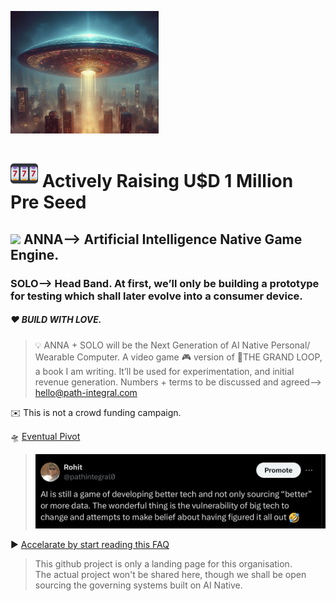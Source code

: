 <img src="public/FAQ_project/flyingsaucer.png"
  style= "width: 47%;"> 
# <img src="public/FAQ_project/21.svg" width="44" /> Actively Raising U$D 1 Million Pre Seed
## <img src="public/IMAGINATION_0PI0Large.png" style= "width: 5%"> </img> ANNA—> Artificial Intelligence Native Game Engine.
### SOLO—> Head Band. At first, we’ll only be building a prototype for testing which shall later evolve into a consumer device.
##### ♥️ BUILD WITH LOVE.
> :bulb: ANNA + SOLO will be the Next Generation of AI Native Personal/ Wearable Computer.
A video game 🎮 version of 🍦THE GRAND LOOP, a book I am writing.
It’ll be used for experimentation, and initial revenue generation.
Numbers + terms to be discussed and agreed—> hello@path-integral.com 




✉️ This is not a crowd funding campaign.





🛸 [Eventual Pivot](https://pitch.com/embed/c73ccbca-4274-47f7-8999-768e887db86a) </br>
>
> ![tweet23](public/images/IMG_tweet23.jpeg)

▶️ [Accelarate by start reading this FAQ](https://github.com/Rulial/pathintegral/blob/d1a80bdcefc3ceeedc676c7f9f41bb025e54bea6/ANNA%20%2B%20SOLO%20FAQ.md)

> This github project is only a landing page for this organisation. </br>
> The actual project won't be shared here, though we shall be open sourcing the governing systems built on AI Native.









